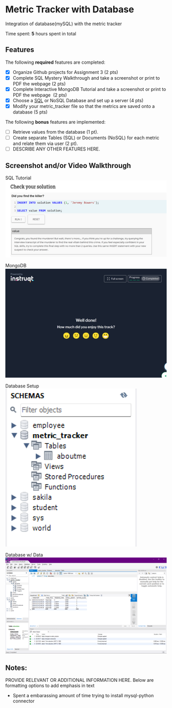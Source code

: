 # Metric Tracker with Database

Integration of database(mySQL) with the metric tracker

Time spent: **5** hours spent in total

## Features

The following **required** features are completed:

- [x] Organize Github projects for Assignment 3 (2 pts)
- [x] Complete SQL Mystery Walkthrough and take a screenshot or print to PDF the webpage (2 pts)
- [x] Complete Interactive MongoDB Tutorial and take a screenshot or print to PDF the webpage  (2 pts)
- [x] Choose a <u>SQL</u> or NoSQL Database and set up a server (4 pts)
- [x] Modify your metric_tracker file so that the metrics are saved onto a database (5 pts)

The following **bonus** features are implemented:

- [ ] Retrieve values from the database (1 pt).
- [ ] Create separate Tables (SQL) or Documents (NoSQL) for each metric and relate them via user (2 pt).
- [ ] DESCRIBE ANY OTHER FEATURES HERE.

## Screenshot and/or Video Walkthrough

SQL Tutorial
<img src="Images/sqltutorialcomplete.png" title='SQL Tutorial' width='' alt='SQL Tutorial' />

MongoDB
<img src="Images/mongodbinteractive.png" title='MongoDB Tutorial' width='' alt='MongoDB Tutorial' />

Database Setup
<img src="Images/databasesetup.png" title='Database Setup' width='' alt='Database Setup' />

Database w/ Data
<img src="Images/mysqldata.png" title='Database w/ Data' width='' alt='Database w/ Data' />


## Notes:
PROVIDE RELEVANT OR ADDITIONAL INFORMATION HERE. Below are formatting options to add emphasis in text
<ul>
  <li>Spent a embarassing amount of time trying to install mysql-python connector</li>
</ul>
